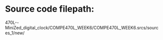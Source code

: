 # Source code filepath:
470L--MiniZed_digital_clock/COMPE470L_WEEK6/COMPE470L_WEEK6.srcs/sources_1/new/
